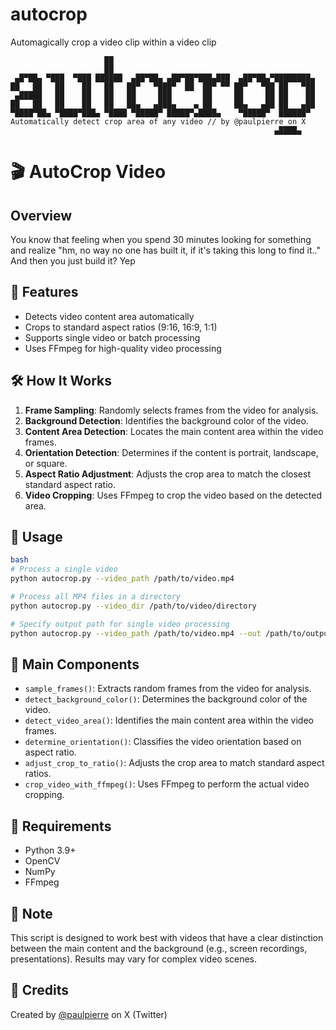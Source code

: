 # autocrop
Automagically crop a video clip within a video clip

```
                     ██
                     ██
 ▄█▀██▄ ▀███  ▀███ ██████  ▄██▀██▄ ▄██▀██▀███▄███  ▄██▀██▄▀████████▄
██   ██   ██    ██   ██   ██▀   ▀███▀  ██  ██▀ ▀▀ ██▀   ▀██ ██   ▀██
 ▄█████   ██    ██   ██   ██     ███       ██     ██     ██ ██    ██
██   ██   ██    ██   ██   ██▄   ▄███▄    ▄ ██     ██▄   ▄██ ██   ▄██
▀████▀██▄ ▀████▀███▄ ▀████ ▀█████▀ █████▀▄████▄    ▀█████▀  ██████▀
Automatically detect crop area of any video // by @paulpierre on X
                                                           ▄████▄
```
# 🎬 AutoCrop Video


## Overview
You know that feeling when you spend 30 minutes looking for something and realize "hm, no way no one has built it, if it's taking this long to find it.."
And then you just build it? Yep

## 🌟 Features

- Detects video content area automatically
- Crops to standard aspect ratios (9:16, 16:9, 1:1)
- Supports single video or batch processing
- Uses FFmpeg for high-quality video processing

## 🛠️ How It Works

1. **Frame Sampling**: Randomly selects frames from the video for analysis.
2. **Background Detection**: Identifies the background color of the video.
3. **Content Area Detection**: Locates the main content area within the video frames.
4. **Orientation Detection**: Determines if the content is portrait, landscape, or square.
5. **Aspect Ratio Adjustment**: Adjusts the crop area to match the closest standard aspect ratio.
6. **Video Cropping**: Uses FFmpeg to crop the video based on the detected area.

## 🚀 Usage
```bash
bash
# Process a single video
python autocrop.py --video_path /path/to/video.mp4

# Process all MP4 files in a directory
python autocrop.py --video_dir /path/to/video/directory

# Specify output path for single video processing
python autocrop.py --video_path /path/to/video.mp4 --out /path/to/output.mp4
```

## 🧩 Main Components

- `sample_frames()`: Extracts random frames from the video for analysis.
- `detect_background_color()`: Determines the background color of the video.
- `detect_video_area()`: Identifies the main content area within the video frames.
- `determine_orientation()`: Classifies the video orientation based on aspect ratio.
- `adjust_crop_to_ratio()`: Adjusts the crop area to match standard aspect ratios.
- `crop_video_with_ffmpeg()`: Uses FFmpeg to perform the actual video cropping.

## 🔧 Requirements

- Python 3.9+
- OpenCV
- NumPy
- FFmpeg

## 📝 Note

This script is designed to work best with videos that have a clear distinction between the main content and the background (e.g., screen recordings, presentations). Results may vary for complex video scenes.

## 🙌 Credits

Created by [@paulpierre](https://twitter.com/paulpierre) on X (Twitter)
